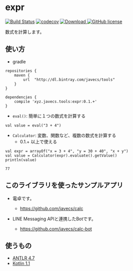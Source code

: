 # expr　

[![Build Status](https://travis-ci.org/javecs/expr.svg?branch=master)](https://travis-ci.org/javecs/expr) 
[![codecov](https://codecov.io/gh/javecs/expr/branch/master/graph/badge.svg)](https://codecov.io/gh/javecs/expr) 
[![Download](https://api.bintray.com/packages/javecs/tools/expr/images/download.svg) ](https://bintray.com/javecs/tools/expr/_latestVersion)
[![GitHub license](https://img.shields.io/github/license/mashape/apistatus.svg)](https://github.com/javecs/expr/blob/master/LICENSE)

数式を計算します。

## 使い方

- gradle
```
repositories {
    maven {
        url  "http://dl.bintray.com/javecs/tools"
    }
}

dependencies {
    compile 'xyz.javecs.tools:expr:0.1.+'
}
```

- `eval()`: 簡単に１つの数式を計算する
```
val value = eval("3 + 4")
```
- `Calculator`: 変数、関数など、複数の数式を計算する
  - 0.1.+ 以上で使える 
   
```
val expr = arrayOf("x = 3 + 4", "y = 30 + 40", "x + y")
val value = Calculator(expr).evaluate().getValue()
println(value)
```

```
77
```

## このライブラリを使ったサンプルアプリ

- 電卓です。
    - https://github.com/javecs/calc
    
- LINE Messaging APIと連携したBotです。
    - https://github.com/javecs/calc-bot
    
## 使うもの

- [ANTLR 4.7](http://www.antlr.org/)
- [Kotlin 1.1](https://kotlinlang.org/)

